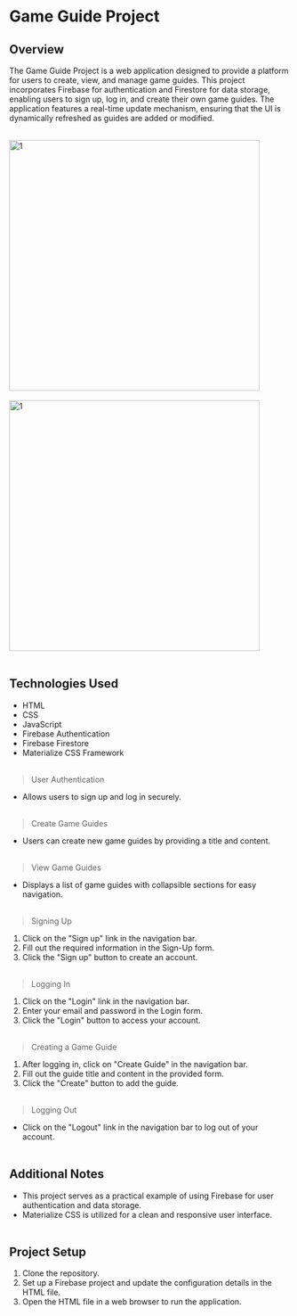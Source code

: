 # Game Guide Project

## Overview
The Game Guide Project is a web application designed to provide a platform for users to create, view, and manage game guides. 
This project incorporates Firebase for authentication and Firestore for data storage, enabling users to sign up, log in, and create their own game guides. 
The application features a real-time update mechanism, ensuring that the UI is dynamically refreshed as guides are added or modified.

<br>
<img width="450" alt="1" src="https://github.com/Imasha-Senadheera/Game-Guide/assets/121493197/44cf1cfa-4fc0-4003-83a3-638199af4655" >
<br>
<br>
<img width="450" alt="1" src="https://github.com/Imasha-Senadheera/Game-Guide/assets/121493197/a7e30c77-ac09-47cb-9fab-8f5b64302330" >
<br> <br>


## Technologies Used
- HTML
- CSS
- JavaScript
- Firebase Authentication
- Firebase Firestore
- Materialize CSS Framework
<br> <br>
> User Authentication
- Allows users to sign up and log in securely.
<br> <br>
> Create Game Guides
- Users can create new game guides by providing a title and content.
<br> <br>
> View Game Guides
- Displays a list of game guides with collapsible sections for easy navigation.
<br> <br>
> Signing Up
1. Click on the "Sign up" link in the navigation bar.
2. Fill out the required information in the Sign-Up form.
3. Click the "Sign up" button to create an account.
<br> <br>
> Logging In
1. Click on the "Login" link in the navigation bar.
2. Enter your email and password in the Login form.
3. Click the "Login" button to access your account.
<br> <br>
> Creating a Game Guide
1. After logging in, click on "Create Guide" in the navigation bar.
2. Fill out the guide title and content in the provided form.
3. Click the "Create" button to add the guide.
<br> <br>
> Logging Out
- Click on the "Logout" link in the navigation bar to log out of your account.
<br> <br>
## Additional Notes
- This project serves as a practical example of using Firebase for user authentication and data storage.
- Materialize CSS is utilized for a clean and responsive user interface.
<br> <br>
## Project Setup
1. Clone the repository.
2. Set up a Firebase project and update the configuration details in the HTML file.
3. Open the HTML file in a web browser to run the application.

